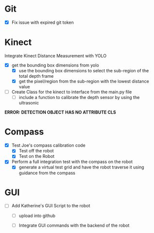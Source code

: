 # Git
- [x] Fix issue with expired git token 
 
# Kinect 
Integrate Kinect Distance Measurement with YOLO
- [x]  get the bounding box dimensions from yolo 
	- [x] use the bounding box dimensions to select the sub-region of the total depth frame 
	- [x] get the pixel/region from the sub-region with the lowest distance value

- [ ] Create Class for the kinect to interface from the main.py file 
	- [ ] include a function to calibrate the depth sensor by using the ultrasonic 

**ERROR: DETECTION OBJECT HAS NO ATTRIBUTE CLS** 
# Compass 
- [x] Test Joe's compass calibration code 
	- [x] Test off the robot 
	- [x] Test on the Robot 
- [x] Perform a full integration test with the compass on the robot 
	- [x] generate a virtual test grid and have the robot traverse it using guidance from the compass 

# GUI
- [ ] Add Katherine's GUI Script to the robot 
	- [ ] upload into github 
	- [ ] Integrate GUI commands with the backend of the robot 




